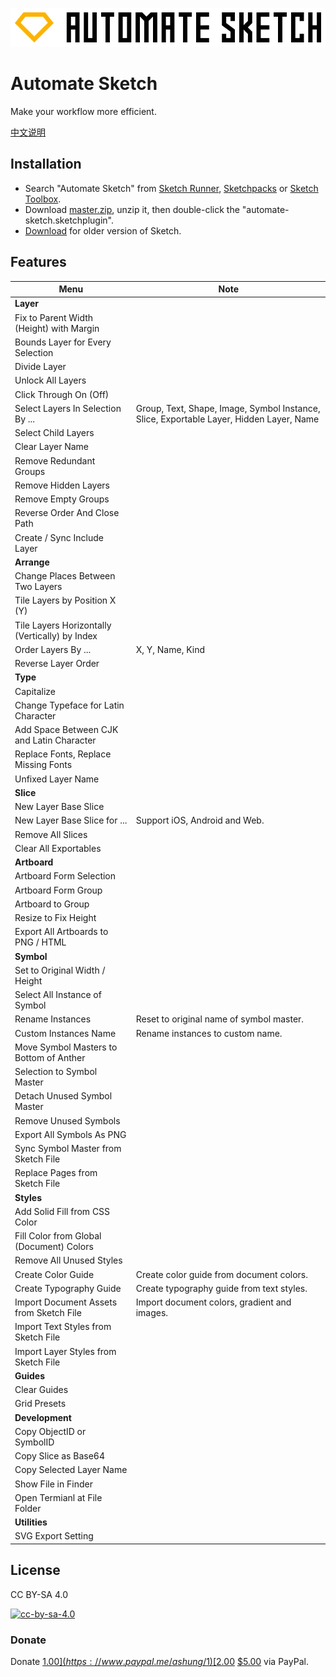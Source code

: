 
![Automate Sketch](automate-sketch.png)

# Automate Sketch

Make your workflow more efficient.

[中文说明](readme_zh.md)

## Installation

- Search "Automate Sketch" from [Sketch Runner](http://sketchrunner.com/),  [Sketchpacks](https://sketchpacks.com/) or [Sketch Toolbox](http://sketchtoolbox.com/).
- Download [master.zip](https://github.com/Ashung/Automate-Sketch/archive/master.zip), unzip it, then double-click the "automate-sketch.sketchplugin".
- [Download](https://github.com/Ashung/Automate-Sketch/releases) for older version of Sketch.

## Features

| Menu                                     | Note                                     |
| ---------------------------------------- | ---------------------------------------- |
| **Layer**                                |                                          |
| Fix to Parent Width (Height) with Margin |                                          |
| Bounds Layer for Every Selection         |                                          |
| Divide Layer                             |                                          |
| Unlock All Layers                        |                                          |
| Click Through On (Off)                   |                                          |
| Select Layers In Selection By ...        | Group, Text, Shape, Image, Symbol Instance, Slice, Exportable Layer, Hidden Layer, Name |
| Select Child Layers                      |                                          |
| Clear Layer Name                         |                                          |
| Remove Redundant Groups                  |                                          |
| Remove Hidden Layers                     |                                          |
| Remove Empty Groups                      |                                          |
| Reverse Order And Close Path             |                                          |
| Create / Sync Include Layer              |                                          |
| **Arrange**                              |                                          |
| Change Places Between Two Layers         |                                          |
| Tile Layers by Position X (Y)            |                                          |
| Tile Layers Horizontally (Vertically) by Index |                                          |
| Order Layers By ...                      | X, Y, Name, Kind                         |
| Reverse Layer Order                      |                                          |
| **Type**                                 |                                          |
| Capitalize                               |                                          |
| Change Typeface for Latin Character      |                                          |
| Add Space Between CJK and Latin Character |                                          |
| Replace Fonts,  Replace Missing Fonts    |                                          |
| Unfixed Layer Name                       |                                          |
| **Slice**                                |                                          |
| New Layer Base Slice                     |                                          |
| New Layer Base Slice for ...             | Support iOS, Android and Web.            |
| Remove All Slices                        |                                          |
| Clear All Exportables                    |                                          |
| **Artboard**                             |                                          |
| Artboard Form Selection                  |                                          |
| Artboard Form Group                      |                                          |
| Artboard to Group                        |                                          |
| Resize to Fix Height                     |                                          |
| Export All Artboards to PNG / HTML       |                                          |
| **Symbol**                               |                                          |
| Set to Original Width / Height           |                                          |
| Select All Instance of Symbol            |                                          |
| Rename Instances                         | Reset to original name of symbol master. |
| Custom Instances Name                    | Rename instances to custom name.         |
| Move Symbol Masters to Bottom of Anther  |                                          |
| Selection to Symbol Master               |                                          |
| Detach Unused Symbol Master              |                                          |
| Remove Unused Symbols                    |                                          |
| Export All Symbols As PNG                |                                          |
| Sync Symbol Master from Sketch File      |                                          |
| Replace Pages from Sketch File           |                                          |
| **Styles**                               |                                          |
| Add Solid Fill from CSS Color            |                                          |
| Fill Color from Global (Document) Colors |                                          |
| Remove All Unused Styles                 |                                          |
| Create Color Guide                       | Create color guide from document colors. |
| Create Typography Guide                  | Create typography guide from text styles. |
| Import Document Assets from Sketch File  | Import document colors, gradient and images. |
| Import Text Styles from Sketch File      |                                          |
| Import Layer Styles from Sketch File     |                                          |
| **Guides**                               |                                          |
| Clear Guides                             |                                          |
| Grid Presets                             |                                          |
| **Development**                          |                                          |
| Copy ObjectID or SymbolID                |                                          |
| Copy Slice as Base64                     |                                          |
| Copy Selected Layer Name                 |                                          |
| Show File in Finder                      |                                          |
| Open Termianl at File Folder             |                                          |
| **Utilities**                            |                                          |
| SVG Export Setting                       |                                          |

## License

CC BY-SA 4.0

[![cc-by-sa-4.0](https://i.creativecommons.org/l/by-sa/4.0/80x15.png)](http://creativecommons.org/licenses/by-sa/4.0/)

### Donate

Donate [$1.00](https://www.paypal.me/ashung/1)  [$2.00](https://www.paypal.me/ashung/2)  [$5.00](https://www.paypal.me/ashung/5) via PayPal.
